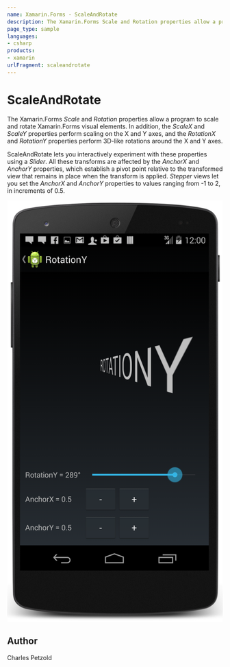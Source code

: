 ```yaml
---
name: Xamarin.Forms - ScaleAndRotate
description: The Xamarin.Forms Scale and Rotation properties allow a program to scale and rotate Xamarin.Forms visual elements. In addition, the ScaleX and...
page_type: sample
languages:
- csharp
products:
- xamarin
urlFragment: scaleandrotate
---
```

# ScaleAndRotate

The Xamarin.Forms *Scale* and *Rotation* properties allow a program to scale and rotate Xamarin.Forms visual elements. In addition, the *ScaleX* and *ScaleY* properties perform scaling on the X and Y axes, and the *RotationX* and *RotationY* properties perform 3D-like rotations around the X and Y axes.

ScaleAndRotate lets you interactively experiment with these properties using a *Slider*. All these transforms are affected by the *AnchorX* and *AnchorY* properties, which establish a pivot point relative to the transformed view that remains in place when the transform is applied.
*Stepper* views let you set the *AnchorX* and *AnchorY* properties to values ranging from -1 to 2, in increments of 0.5.

![ScaleAndRotate application screenshot](Screenshots/01Android.png "ScaleAndRotate application screenshot")

## Author

Charles Petzold
